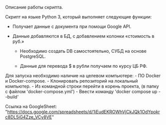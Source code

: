 Описание работы скрипта.

Скрипт на языке Python 3, который выполняет следующие функции:

- Получает данные с документа при помощи Google API.
- Данные добавляются в БД, с добавлением колонки «стоимость в руб.»
    
    + Необходимо создать DB самостоятельно, СУБД на основе PostgreSQL.
    
    + Данные для перевода $ в рубли получаем по курсу ЦБ РФ.
    
Для запуска необходимо наличие на целевом компьютере:
    - ПО Docker и Docker-compose.
    - Клонировать репозиторий на локальный компьютер.
    - Из командной строки перейти в корень проекта,
        (в папку с файлом 'docker-compose.yml')
    - Ввести команду 'docker compose up --build'
    
    
    
Cсылка на GoogleSheet: "https://docs.google.com/spreadsheets/d/1iEudEKROWhVjCkJQk1OdYpokrc8DL5iG4Zze_VCy8VE"
